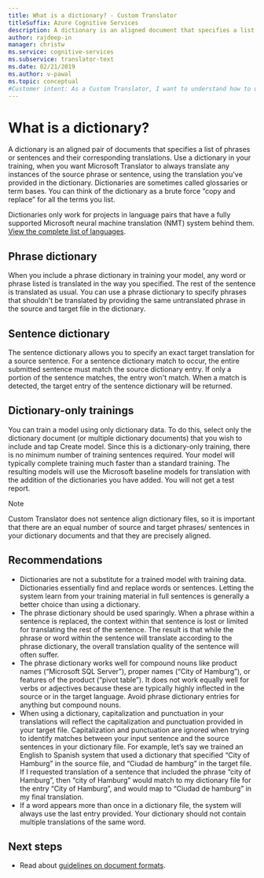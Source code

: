 ```yaml
---
title: What is a dictionary? - Custom Translator
titleSuffix: Azure Cognitive Services
description: A dictionary is an aligned document that specifies a list of phrases or sentences (and their translations) that you always want Microsoft Translator to translate the same way. Dictionaries are sometimes also called glossaries or term bases.
author: rajdeep-in
manager: christw
ms.service: cognitive-services
ms.subservice: translator-text
ms.date: 02/21/2019
ms.author: v-pawal
ms.topic: conceptual
#Customer intent: As a Custom Translator, I want to understand how to use a dictionary to build a custom translation model.
---
```


# What is a dictionary?

A dictionary is an aligned pair of documents that specifies a list of phrases or sentences and their corresponding translations. Use a dictionary in your training, when you want Microsoft Translator to always translate any instances of the source phrase or sentence, using the translation you've provided in the dictionary. Dictionaries are sometimes called glossaries or term bases. You can think of the dictionary as a brute force “copy and replace” for all the terms you list.

Dictionaries only work for projects in language pairs that have a fully supported Microsoft neural machine translation (NMT) system behind them. [View the complete list of languages](https://docs.microsoft.com/azure/cognitive-services/translator/language-support#customization).

## Phrase dictionary
When you include a phrase dictionary in training your model, any word or phrase listed is translated in the way you specified. The rest of the sentence is translated as usual. You can use a phrase dictionary to specify phrases that shouldn't be translated by providing the same untranslated phrase in the source and target file in the dictionary.

## Sentence dictionary
The sentence dictionary allows you to specify an exact target translation for a source sentence. For a sentence dictionary match to occur, the entire submitted sentence must match the source dictionary entry.  If only a portion of the sentence matches, the entry won't match.  When a match is detected, the target entry of the sentence dictionary will be returned.

## Dictionary-only trainings
You can train a model using only dictionary data. To do this, select only the dictionary document (or multiple dictionary documents) that you wish to include and tap Create model. Since this is a dictionary-only training, there is no minimum number of training sentences required. Your model will typically complete training much faster than a standard training.  The resulting models will use the Microsoft baseline models for translation with the addition of the dictionaries you have added.  You will not get a test report.

>[!Note]
>Custom Translator does not sentence align dictionary files, so it is important that there are an equal number of source and target phrases/ sentences in your dictionary documents and that they are precisely aligned.

## Recommendations

- Dictionaries are not a substitute for a trained model with training data.  Dictionaries essentially find and replace words or sentences.  Letting the system learn from your training material in full sentences is generally a better choice than using a dictionary.
- The phrase dictionary should be used sparingly. When a phrase within a sentence is replaced, the context within that sentence is lost or limited for translating the rest of the sentence. The result is that while the phrase or word within the sentence will translate according to the phrase dictionary, the overall translation quality of the sentence will often suffer.
- The phrase dictionary works well for compound nouns like product names (“Microsoft SQL Server”), proper names (“City of Hamburg”), or features of the product (“pivot table”). It does not work equally well for verbs or adjectives because these are typically highly inflected in the source or in the target language. Avoid phrase dictionary entries for anything but compound nouns.
- When using a dictionary, capitalization and punctuation in your translations will reflect the capitalization and punctuation provided in your target file. Capitalization and punctuation are ignored when trying to identify matches between your input sentence and the source sentences in your dictionary file. For example, let’s say we trained an English to Spanish system that used a dictionary that specified “City of Hamburg” in the source file, and “Ciudad de hamburg” in the target file. If I requested translation of a sentence that included the phrase “city of Hamburg”, then “city of Hamburg” would match to my dictionary file for the entry “City of Hamburg”, and would map to “Ciudad de hamburg” in my final translation.
- If a word appears more than once in a dictionary file, the system will always use the last entry provided. Your dictionary should not contain multiple translations of the same word.

## Next steps

- Read about [guidelines on document formats](document-formats-naming-convention.md).
